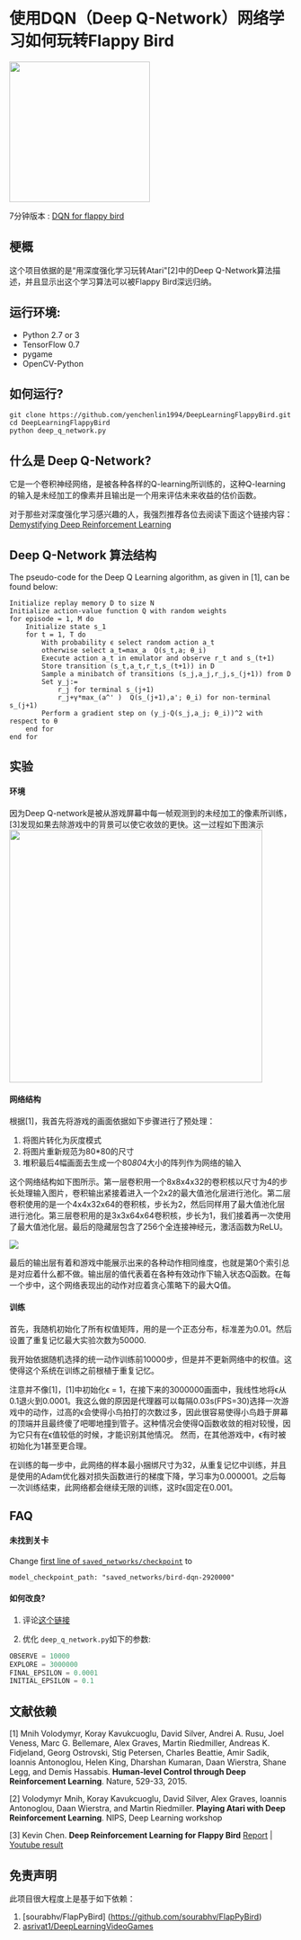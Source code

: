 # 使用DQN（Deep Q-Network）网络学习如何玩转Flappy Bird

<img src="./images/flappy_bird_demp.gif" width="250">

7分钟版本 : [DQN for flappy bird](https://www.youtube.com/watch?v=THhUXIhjkCM)

## 梗概
这个项目依据的是“用深度强化学习玩转Atari"[2]中的Deep Q-Network算法描述，并且显示出这个学习算法可以被Flappy Bird深远归纳。

## 运行环境:
* Python 2.7 or 3
* TensorFlow 0.7
* pygame
* OpenCV-Python

## 如何运行?
```
git clone https://github.com/yenchenlin1994/DeepLearningFlappyBird.git
cd DeepLearningFlappyBird
python deep_q_network.py
```

## 什么是 Deep Q-Network?
它是一个卷积神经网络，是被各种各样的Q-learning所训练的，这种Q-learning的输入是未经加工的像素并且输出是一个用来评估未来收益的估价函数。

对于那些对深度强化学习感兴趣的人，我强烈推荐各位去阅读下面这个链接内容：
[Demystifying Deep Reinforcement Learning](http://www.nervanasys.com/demystifying-deep-reinforcement-learning/)

## Deep Q-Network 算法结构

The pseudo-code for the Deep Q Learning algorithm, as given in [1], can be found below:

```
Initialize replay memory D to size N
Initialize action-value function Q with random weights
for episode = 1, M do
    Initialize state s_1
    for t = 1, T do
        With probability ϵ select random action a_t
        otherwise select a_t=max_a  Q(s_t,a; θ_i)
        Execute action a_t in emulator and observe r_t and s_(t+1)
        Store transition (s_t,a_t,r_t,s_(t+1)) in D
        Sample a minibatch of transitions (s_j,a_j,r_j,s_(j+1)) from D
        Set y_j:=
            r_j for terminal s_(j+1)
            r_j+γ*max_(a^' )  Q(s_(j+1),a'; θ_i) for non-terminal s_(j+1)
        Perform a gradient step on (y_j-Q(s_j,a_j; θ_i))^2 with respect to θ
    end for
end for
```

## 实验

#### 环境
因为Deep Q-network是被从游戏屏幕中每一帧观测到的未经加工的像素所训练，[3]发现如果去除游戏中的背景可以使它收敛的更快。这一过程如下图演示
<img src="./images/preprocess.png" width="450">

#### 网络结构
根据[1]，我首先将游戏的画面依据如下步骤进行了预处理：

1. 将图片转化为灰度模式
2. 将图片重新规范为80*80的尺寸
3. 堆积最后4幅画面去生成一个80*80*4大小的阵列作为网络的输入

这个网络结构如下图所示。第一层卷积用一个8x8x4x32的卷积核以尺寸为4的步长处理输入图片，卷积输出紧接着进入一个2x2的最大值池化层进行池化。第二层卷积使用的是一个4x4x32x64的卷积核，步长为2，然后同样用了最大值池化层进行池化。第三层卷积用的是3x3x64x64卷积核，步长为1，我们接着再一次使用了最大值池化层。最后的隐藏层包含了256个全连接神经元，激活函数为ReLU。

<img src="./images/network.png">

最后的输出层有着和游戏中能展示出来的各种动作相同维度，也就是第0个索引总是对应着什么都不做。输出层的值代表着在各种有效动作下输入状态Q函数。在每一个步中，这个网络表现出的动作对应着贪心策略下的最大Q值。

#### 训练
首先，我随机初始化了所有权值矩阵，用的是一个正态分布，标准差为0.01。然后设置了重复记忆最大实验次数为50000.

我开始依据随机选择的统一动作训练前10000步，但是并不更新网络中的权值。这使得这个系统在训练之前根植于重复记忆。

注意并不像[1]，[1]中初始化ϵ = 1，在接下来的3000000画面中，我线性地将ϵ从0.1退火到0.0001。我这么做的原因是代理器可以每隔0.03s(FPS=30)选择一次游戏中的动作，过高的ϵ会使得小鸟拍打的次数过多，因此很容易使得小鸟趋于屏幕的顶端并且最终傻了吧唧地撞到管子。这种情况会使得Q函数收敛的相对较慢，因为它只有在ϵ值较低的时候，才能识别其他情况。
然而，在其他游戏中，ϵ有时被初始化为1甚至更合理。

在训练的每一步中，此网络的样本最小捆绑尺寸为32，从重复记忆中训练，并且是使用的Adam优化器对损失函数进行的梯度下降，学习率为0.000001。之后每一次训练结束，此网络都会继续无限的训练，这时ϵ固定在0.001。
## FAQ

#### 未找到关卡
Change [first line of `saved_networks/checkpoint`](https://github.com/yenchenlin1994/DeepLearningFlappyBird/blob/master/saved_networks/checkpoint#L1) to 

`model_checkpoint_path: "saved_networks/bird-dqn-2920000"`

#### 如何改良?
1. 评论[这个链接](https://github.com/yenchenlin1994/DeepLearningFlappyBird/blob/master/deep_q_network.py#L108-L112)

2. 优化 `deep_q_network.py`如下的参数:
```python
OBSERVE = 10000
EXPLORE = 3000000
FINAL_EPSILON = 0.0001
INITIAL_EPSILON = 0.1
```

## 文献依赖

[1] Mnih Volodymyr, Koray Kavukcuoglu, David Silver, Andrei A. Rusu, Joel Veness, Marc G. Bellemare, Alex Graves, Martin Riedmiller, Andreas K. Fidjeland, Georg Ostrovski, Stig Petersen, Charles Beattie, Amir Sadik, Ioannis Antonoglou, Helen King, Dharshan Kumaran, Daan Wierstra, Shane Legg, and Demis Hassabis. **Human-level Control through Deep Reinforcement Learning**. Nature, 529-33, 2015.

[2] Volodymyr Mnih, Koray Kavukcuoglu, David Silver, Alex Graves, Ioannis Antonoglou, Daan Wierstra, and Martin Riedmiller. **Playing Atari with Deep Reinforcement Learning**. NIPS, Deep Learning workshop

[3] Kevin Chen. **Deep Reinforcement Learning for Flappy Bird** [Report](http://cs229.stanford.edu/proj2015/362_report.pdf) | [Youtube result](https://youtu.be/9WKBzTUsPKc)

## 免责声明
此项目很大程度上是基于如下依赖：

1. [sourabhv/FlapPyBird] (https://github.com/sourabhv/FlapPyBird)
2. [asrivat1/DeepLearningVideoGames](https://github.com/asrivat1/DeepLearningVideoGames)

